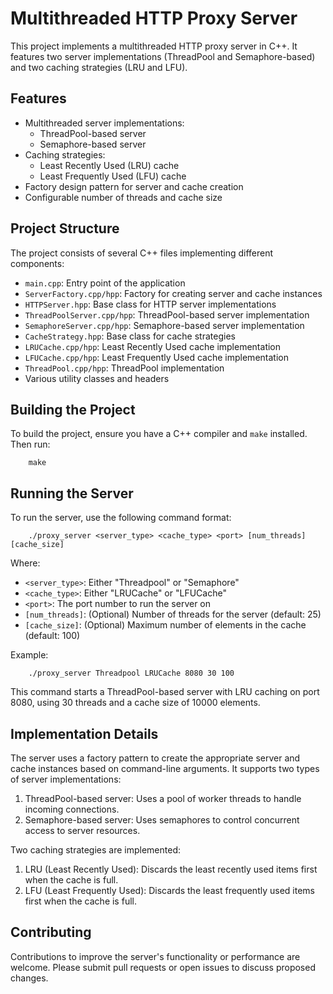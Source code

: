 # Multithreaded HTTP Proxy Server

This project implements a multithreaded HTTP proxy server in C++. It features two server implementations (ThreadPool and Semaphore-based) and two caching strategies (LRU and LFU).

## Features

- Multithreaded server implementations:
  - ThreadPool-based server
  - Semaphore-based server
- Caching strategies:
  - Least Recently Used (LRU) cache
  - Least Frequently Used (LFU) cache
- Factory design pattern for server and cache creation
- Configurable number of threads and cache size

## Project Structure

The project consists of several C++ files implementing different components:

- `main.cpp`: Entry point of the application
- `ServerFactory.cpp/hpp`: Factory for creating server and cache instances
- `HTTPServer.hpp`: Base class for HTTP server implementations
- `ThreadPoolServer.cpp/hpp`: ThreadPool-based server implementation
- `SemaphoreServer.cpp/hpp`: Semaphore-based server implementation
- `CacheStrategy.hpp`: Base class for cache strategies
- `LRUCache.cpp/hpp`: Least Recently Used cache implementation
- `LFUCache.cpp/hpp`: Least Frequently Used cache implementation
- `ThreadPool.cpp/hpp`: ThreadPool implementation
- Various utility classes and headers

## Building the Project

To build the project, ensure you have a C++ compiler and `make` installed. Then run:

```
    make
```

## Running the Server

To run the server, use the following command format:

```
    ./proxy_server <server_type> <cache_type> <port> [num_threads] [cache_size]
```

Where:

- `<server_type>`: Either "Threadpool" or "Semaphore"
- `<cache_type>`: Either "LRUCache" or "LFUCache"
- `<port>`: The port number to run the server on
- `[num_threads]`: (Optional) Number of threads for the server (default: 25)
- `[cache_size]`: (Optional) Maximum number of elements in the cache (default: 100)

Example:

```
    ./proxy_server Threadpool LRUCache 8080 30 100
```

This command starts a ThreadPool-based server with LRU caching on port 8080, using 30 threads and a cache size of 10000 elements.

## Implementation Details

The server uses a factory pattern to create the appropriate server and cache instances based on command-line arguments. It supports two types of server implementations:

1. ThreadPool-based server: Uses a pool of worker threads to handle incoming connections.
2. Semaphore-based server: Uses semaphores to control concurrent access to server resources.

Two caching strategies are implemented:

1. LRU (Least Recently Used): Discards the least recently used items first when the cache is full.
2. LFU (Least Frequently Used): Discards the least frequently used items first when the cache is full.

## Contributing

Contributions to improve the server's functionality or performance are welcome. Please submit pull requests or open issues to discuss proposed changes.

